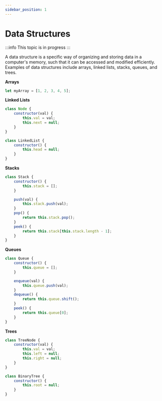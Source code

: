 ```yaml
---
sidebar_position: 1
---
```


# Data Structures

:::info
This topic is in progress
:::

A data structure is a specific way of organizing and storing data in a computer's memory, such that it can be accessed and modified efficiently. Examples of data structures include arrays, linked lists, stacks, queues, and trees.

**Arrays**

```js
let myArray = [1, 2, 3, 4, 5];
```

**Linked Lists**

```js
class Node {
	constructor(val) {
		this.val = val;
		this.next = null;
	}
}

class LinkedList {
	constructor() {
		this.head = null;
	}
}
```

**Stacks**

```js
class Stack {
	constructor() {
		this.stack = [];
	}

	push(val) {
		this.stack.push(val);
	}
	pop() {
		return this.stack.pop();
	}
	peek() {
		return this.stack[this.stack.length - 1];
	}
}
```

**Queues**

```js
class Queue {
	constructor() {
		this.queue = [];
	}

	enqueue(val) {
		this.queue.push(val);
	}
	dequeue() {
		return this.queue.shift();
	}
	peek() {
		return this.queue[0];
	}
}
```

**Trees**

```js
class TreeNode {
	constructor(val) {
		this.val = val;
		this.left = null;
		this.right = null;
	}
}

class BinaryTree {
	constructor() {
		this.root = null;
	}
}
```
